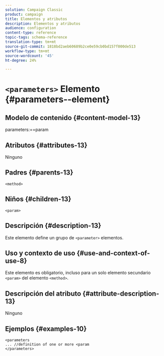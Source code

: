 ```yaml
---
solution: Campaign Classic
product: campaign
title: Elementos y atributos
description: Elementos y atributos
audience: configuration
content-type: reference
topic-tags: schema-reference
translation-type: tm+mt
source-git-commit: 1818bd2aeb60689b2ce0e59cb0bd157f000de513
workflow-type: tm+mt
source-wordcount: '45'
ht-degree: 24%

---
```



# `<parameters>` Elemento {#parameters--element}

## Modelo de contenido {#content-model-13}

parameters:==param

## Atributos {#attributes-13}

Ninguno

## Padres {#parents-13}

`<method>`

## Niños {#children-13}

`<param>`

## Descripción {#description-13}

Este elemento define un grupo de `<parameter>` elementos.

## Uso y contexto de uso {#use-and-context-of-use-8}

Este elemento es obligatorio, incluso para un solo elemento secundario `<param>` del elemento `<method>`.

## Descripción del atributo {#attribute-description-13}

Ninguno

## Ejemplos {#examples-10}

```
<parameters
... //definition of one or more <param
</parameters>
```
